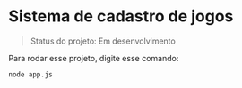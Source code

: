 <h1>Sistema de cadastro de jogos </h1>

> Status do projeto: Em desenvolvimento

Para rodar esse projeto, digite esse comando:

```
node app.js
```
